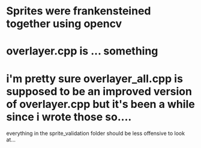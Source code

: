 # Sprites were frankensteined together using opencv
# overlayer.cpp is ... something
# i'm pretty sure overlayer_all.cpp is supposed to be an improved version of overlayer.cpp but it's been a while since i wrote those so....

everything in the sprite_validation folder should be less offensive to look at...
